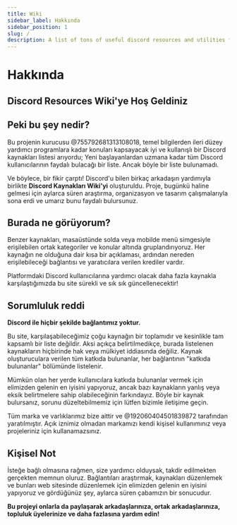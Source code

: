 ```yaml
---
title: Wiki
sidebar_label: Hakkında
sidebar_position: 1
slug: /
description: A list of tons of useful discord resources and utilities for all types of users, from beginners to power users.
---
```


# Hakkında

## Discord Resources Wiki'ye Hoş Geldiniz

## Peki bu şey nedir?

Bu projenin kurucusu @755792681313108018, temel bilgilerden ileri düzey yardımcı programlara kadar konuları kapsayacak iyi ve kullanışlı bir Discord kaynakları listesi arıyordu; Yeni başlayanlardan uzmana kadar tüm Discord kullanıcılarının faydalı bulacağı bir liste. Ancak böyle bir liste bulunamadı.

Ve böylece, bir fikir çarptı!
Discord'u bilen birkaç arkadaşın yardımıyla birlikte **Discord Kaynakları Wiki'yi** oluşturuldu. Proje, bugünkü haline gelmesi için aylarca süren araştırma, organizasyon ve tasarım çalışmalarıyla sona erdi ve umarız bunu faydalı bulursunuz.

## Burada ne görüyorum?

Benzer kaynakları, masaüstünde solda veya mobilde menü simgesiyle erişilebilen ortak kategoriler ve konular altında gruplandırıyoruz. Her kaynağın ne olduğuna dair kısa bir açıklaması, ardından nereden erişilebileceği bağlantısı ve yaratıcılara verilen krediler vardır.

Platformdaki Discord kullanıcılarına yardımcı olacak daha fazla kaynakla karşılaştığımızda bu site sürekli ve sık sık güncellenecektir!

## Sorumluluk reddi

**Discord ile hiçbir şekilde bağlantımız yoktur.**

Bu site, karşılaşabileceğimiz çoğu kaynağın bir toplamıdır ve kesinlikle tam kapsamlı bir liste değildir. Aksi açıkça belirtilmedikçe, burada listelenen kaynakların hiçbirinde hak veya mülkiyet iddiasında değiliz. Kaynak oluşturuculara verilen tüm katkıda bulunanlar, her bağlantının "katkıda bulunanlar" bölümünde listelenir.

Mümkün olan her yerde kullanıcılara katkıda bulunanlar vermek için elimizden gelenin en iyisini yapıyoruz, ancak bazı kaynakların yanlış veya eksik belirtmelere sahip olabileceğinin farkındayız. Böyle bir kaynak bulursanız, sorunu düzeltebilmemiz için lütfen bizimle iletişime geçin.

Tüm marka ve varlıklarımız bize aittir ve @192060404501839872 tarafından yaratılmıştır. Açık iznimiz olmadan markamızı kendi kişisel kullanımınız veya projeleriniz için kullanamazsınız.

## Kişisel Not

İsteğe bağlı olmasına rağmen, size yardımcı olduysak, takdir edilmekten gerçekten memnun oluruz. Bağlantıları araştırmak, kaynakları düzenlemek ve bunları web sitesinde düzenlemek için elimizden gelenin en iyisini yapıyoruz ve gördüğünüz şey, aylarca süren çabamızın bir sonucudur.

**Bu projeyi onlarla da paylaşarak arkadaşlarınıza, ortak arkadaşlarınıza, topluluk üyelerinize ve daha fazlasına yardım edin!**
